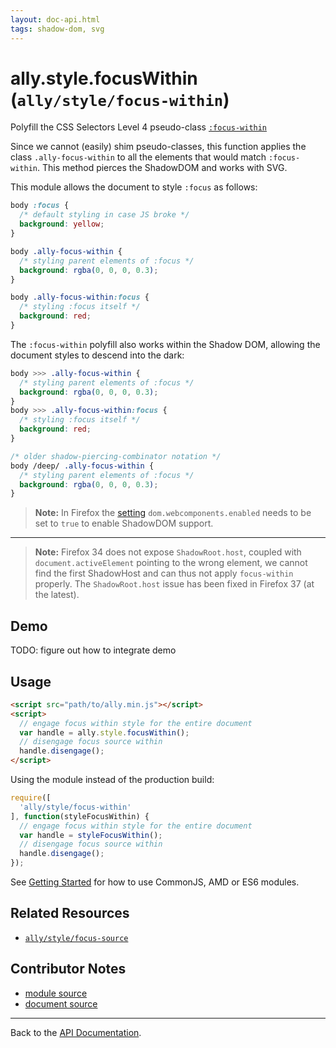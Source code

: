 ```yaml
---
layout: doc-api.html
tags: shadow-dom, svg
---
```


# ally.style.focusWithin (`ally/style/focus-within`)

Polyfill the CSS Selectors Level 4 pseudo-class [`:focus-within`](http://dev.w3.org/csswg/selectors-4/#the-focus-within-pseudo)

Since we cannot (easily) shim pseudo-classes, this function applies the class `.ally-focus-within` to all the elements that would match `:focus-within`. This method pierces the ShadowDOM and works with SVG.

This module allows the document to style `:focus` as follows:

```css
body :focus {
  /* default styling in case JS broke */
  background: yellow;
}

body .ally-focus-within {
  /* styling parent elements of :focus */
  background: rgba(0, 0, 0, 0.3);
}

body .ally-focus-within:focus {
  /* styling :focus itself */
  background: red;
}
```

The `:focus-within` polyfill also works within the Shadow DOM, allowing the document styles to descend into the dark:

```css
body >>> .ally-focus-within {
  /* styling parent elements of :focus */
  background: rgba(0, 0, 0, 0.3);
}
body >>> .ally-focus-within:focus {
  /* styling :focus itself */
  background: red;
}

/* older shadow-piercing-combinator notation */
body /deep/ .ally-focus-within {
  /* styling parent elements of :focus */
  background: rgba(0, 0, 0, 0.3);
}
```

> **Note:** In Firefox the [setting](about:config) `dom.webcomponents.enabled` needs to be set to `true` to enable ShadowDOM support.
---
> **Note:** Firefox 34 does not expose `ShadowRoot.host`, coupled with `document.activeElement` pointing to the wrong element, we cannot find the first ShadowHost and can thus not apply `focus-within` properly. The `ShadowRoot.host` issue has been fixed in Firefox 37 (at the latest).


## Demo

TODO: figure out how to integrate demo


## Usage

```html
<script src="path/to/ally.min.js"></script>
<script>
  // engage focus within style for the entire document
  var handle = ally.style.focusWithin();
  // disengage focus source within
  handle.disengage();
</script>
```

Using the module instead of the production build:

```js
require([
  'ally/style/focus-within'
], function(styleFocusWithin) {
  // engage focus within style for the entire document
  var handle = styleFocusWithin();
  // disengage focus source within
  handle.disengage();
});
```

See [Getting Started](../../getting-started.md) for how to use CommonJS, AMD or ES6 modules.


## Related Resources

* [`ally/style/focus-source`](focus-source.md)


## Contributor Notes

* [module source](https://github.com/medialize/ally.js/blob/build-modules/src/style/focus-within.js)
* [document source](https://github.com/medialize/ally.js/blob/build-modules/docs/api/style/focus-within.md)

---

Back to the [API Documentation](../README.md).

